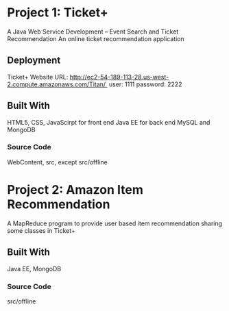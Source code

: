 # Project 1: Ticket+

A Java Web Service Development – Event Search and Ticket Recommendation An online ticket recommendation application

## Deployment

Ticket+ Website URL: http://ec2-54-189-113-28.us-west-2.compute.amazonaws.com/Titan/    user: 1111 password: 2222

## Built With

HTML5, CSS, JavaScirpt for front end
Java EE for back end
MySQL and MongoDB

### Source Code

WebContent, src, except src/offline

# Project 2: Amazon Item Recommendation

A MapReduce program to provide user based item recommendation sharing some classes in Ticket+

## Built With

Java EE, MongoDB

### Source Code

src/offline
